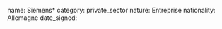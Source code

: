 name: Siemens*
category: private_sector
nature:  Entreprise
nationality: Allemagne
date_signed:
    